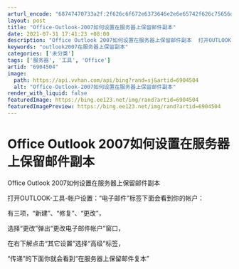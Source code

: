 ```yaml
---
arturl_encode: "68747470733a2f:2f626c6f672e6373646e2e6e65742f626c75656d616e323031:322f61727469636c652f64657461696c732f36393034353034"
layout: post
title: "Office-Outlook-2007如何设置在服务器上保留邮件副本"
date: 2021-07-31 17:41:23 +08:00
description: "Office Outlook 2007如何设置在服务器上保留邮件副本  打开OUTLOOK-工具-帐"
keywords: "outlook2007在服务器上保留副本"
categories: ['未分类']
tags: ['服务器', '工具', 'Office']
artid: "6904504"
image:
  path: https://api.vvhan.com/api/bing?rand=sj&artid=6904504
  alt: "Office-Outlook-2007如何设置在服务器上保留邮件副本"
render_with_liquid: false
featuredImage: https://bing.ee123.net/img/rand?artid=6904504
featuredImagePreview: https://bing.ee123.net/img/rand?artid=6904504
---
```


# Office Outlook 2007如何设置在服务器上保留邮件副本

Office Outlook 2007如何设置在服务器上保留邮件副本

打开OUTLOOK-工具-帐户设置：“电子邮件”标签下面会看到你的帐户：

有三项，“新建”、“修复”、“更改”，

选择“更改”弹出“更改电子邮件帐户”窗口，

在右下解点击“其它设置”选择“高级”标签，

“传递”的下面你就会看到“在服务器上保留邮件复本”